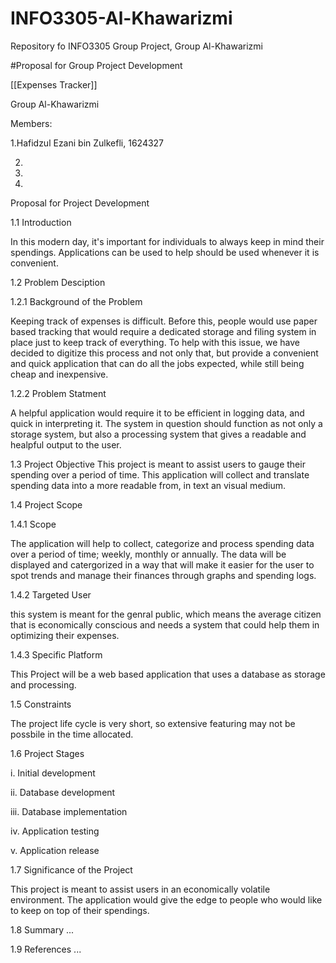 # INFO3305-Al-Khawarizmi
Repository fo INFO3305 Group Project, Group Al-Khawarizmi


#Proposal for Group Project Development

[[Expenses Tracker]]

Group Al-Khawarizmi

Members:
 
 1.Hafidzul Ezani bin Zulkefli, 1624327
  
 2.
 
 3.
  
 4.
  
Proposal for Project Development
  
1.1 Introduction

In this modern day, it's important for individuals to always keep in mind their spendings. 
Applications can be used to help should be used whenever it is convenient. 
  
1.2 Problem Desciption
  
  1.2.1 Background of the Problem 
  
  Keeping track of expenses is difficult. Before this, people would use paper based tracking that would require a dedicated       storage and filing system in place just to keep track of everything. To help with this issue, we have decided to digitize this process and not only that, but provide a convenient and quick application that can do all the jobs expected, while still being cheap and inexpensive. 
  
  1.2.2 Problem Statment
 
 A helpful application would require it to be efficient in logging data, and quick in interpreting it. 
  The system in question should function as not only a storage system, but also a processing system that gives a readable and healpful output to the user. 
  
1.3 Project Objective
This project is meant to assist users to gauge their spending over a period of time.
This application will collect and translate spending data into a more readable from, in text an visual medium. 
  
1.4 Project Scope
  
  1.4.1 Scope
  
  The application will help to collect, categorize and process spending data over a period of time; weekly, monthly or annually.
  The data will be displayed and catergorized in a way that will make it easier for the user to spot trends and manage their finances through graphs and spending logs.  
  
  1.4.2 Targeted User
  
  this system is meant for the genral public, which means the average citizen that is economically conscious and needs a system that could help them in optimizing their expenses. 
  
  1.4.3 Specific Platform
  
  This Project will be a web based application that uses a database as storage and processing. 
  
1.5 Constraints

The project life cycle is very short, so extensive featuring may not be possbile in the time allocated. 

1.6 Project Stages
 
 i. Initial development
 
 ii. Database development
 
 iii. Database implementation

 iv. Application testing
 
 v. Application release

1.7 Significance of the Project

This project is meant to assist users in an economically volatile environment. 
The application would give the edge to people who would like to keep on top of their spendings.

1.8 Summary
...

1.9 References
...
